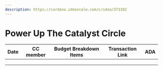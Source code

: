 ```yaml
---
description: https://cardano.ideascale.com/c/idea/373192
---
```


# Power Up The Catalyst Circle



<table><thead><tr><th>Date</th><th>CC member</th><th data-type="select">Budget Breakdown Items</th><th>Transaction Link</th><th>ADA</th></tr></thead><tbody><tr><td></td><td></td><td></td><td></td><td></td></tr><tr><td></td><td></td><td></td><td></td><td></td></tr><tr><td></td><td></td><td></td><td></td><td></td></tr></tbody></table>
